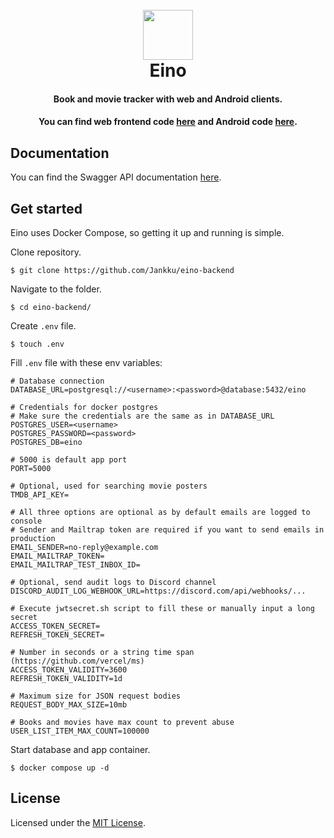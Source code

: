 <h1 align="center">
<br>
  <img src="https://user-images.githubusercontent.com/29043938/162579519-748732e4-51b3-42f4-b04b-a015520f80a8.png" style="width: 80px;" />
<br>
Eino
</h1>
<div align="center">
<h4>Book and movie tracker with web and Android clients.</h4>
<h4>You can find web frontend code <a href="https://github.com/jankku/eino-web/">here</a> and Android code <a href="https://github.com/jankku/eino-android/">here</a>.</h4>
</div>

## Documentation

You can find the Swagger API documentation [here](https://eino.jankku.fi/api/v2/docs/).

## Get started

Eino uses Docker Compose, so getting it up and running is simple.

Clone repository.
```
$ git clone https://github.com/Jankku/eino-backend
```

Navigate to the folder.
```
$ cd eino-backend/
```

Create `.env` file.
```
$ touch .env
```

Fill `.env` file with these env variables:

```
# Database connection 
DATABASE_URL=postgresql://<username>:<password>@database:5432/eino

# Credentials for docker postgres
# Make sure the credentials are the same as in DATABASE_URL
POSTGRES_USER=<username>
POSTGRES_PASSWORD=<password>
POSTGRES_DB=eino

# 5000 is default app port
PORT=5000

# Optional, used for searching movie posters
TMDB_API_KEY=

# All three options are optional as by default emails are logged to console
# Sender and Mailtrap token are required if you want to send emails in production
EMAIL_SENDER=no-reply@example.com
EMAIL_MAILTRAP_TOKEN=
EMAIL_MAILTRAP_TEST_INBOX_ID=

# Optional, send audit logs to Discord channel
DISCORD_AUDIT_LOG_WEBHOOK_URL=https://discord.com/api/webhooks/...

# Execute jwtsecret.sh script to fill these or manually input a long secret
ACCESS_TOKEN_SECRET=
REFRESH_TOKEN_SECRET=

# Number in seconds or a string time span (https://github.com/vercel/ms)
ACCESS_TOKEN_VALIDITY=3600
REFRESH_TOKEN_VALIDITY=1d

# Maximum size for JSON request bodies
REQUEST_BODY_MAX_SIZE=10mb

# Books and movies have max count to prevent abuse
USER_LIST_ITEM_MAX_COUNT=100000
```

Start database and app container.
```
$ docker compose up -d
```

## License
Licensed under the [MIT License](https://github.com/Jankku/eino-backend/blob/master/LICENSE.md).